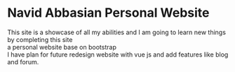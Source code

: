 # Navid Abbasian Personal Website
This site is a showcase of all my abilities and I am going to learn new things by completing this site <br>
a personal website base on bootstrap <br>
I have plan for future redesign website with vue js and add features like blog and forum.
